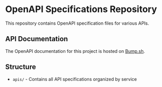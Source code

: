 # OpenAPI Specifications Repository

This repository contains OpenAPI specification files for various APIs.

## API Documentation

The OpenAPI documentation for this project is hosted on [Bump.sh](https://bump.sh/flowrapp/doc/backend/).

## Structure

- `apis/` - Contains all API specifications organized by service
